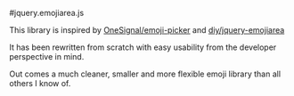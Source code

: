 #jquery.emojiarea.js

This library is inspired by [OneSignal/emoji-picker](https://github.com/OneSignal/emoji-picker) and [diy/jquery-emojiarea](https://github.com/diy/jquery-emojiarea)

It has been rewritten from scratch with easy usability from the developer perspective in mind.

Out comes a much cleaner, smaller and more flexible emoji library than all others I know of.

